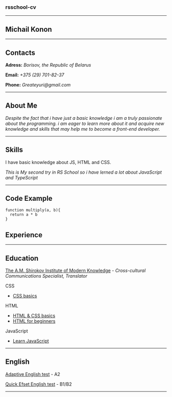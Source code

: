 ### rsschool-cv
***
## __Michail Konon__
***
## Contacts
__Adress:__ _Borisov, the Republic of Belarus_

__Email:__ _+375 (29) 701-82-37_

__Phone:__ _Greateyuri@gmail.com_

---
## About Me

_Despite the fact that i have just a basic knowledge i am a truly passionate about the programming. i am eager to learn more about it and acquire new knowledge and skills that may help me to become a front-end developer._

---
## Skills
I have basic knowledge about JS, HTML and CSS.

_This is My second try in RS School so i have lerned a lot about JavaScript and TypeScript_

---
## Code Example

```
function multiply(a, b){
  return a * b
}
```
## Experience
---
## Education
[The A.M. Shirokov Institute of Modern Knowledge](https://isz.minsk.by/) - _Cross-cultural Communications Specialist, Translator_

CSS 
+ [CSS basics](https://ru.code-basics.com/languages/css)

HTML  
+ [HTML & CSS basics](https://htmlacademy.ru/courses/297)
+ [HTML for beginners](https://ru.code-basics.com/languages/html)

JavaScript 
+ [Learn JavaScript](https://www.codecademy.com/learn/introduction-to-javascript)

---
## English
[Adaptive English test](https://examinator.epam.com/Main/PersonalAssignments/) - A2

[Quick Efset English test](https://www.efset.org/quick-check) - B1/B2
***
